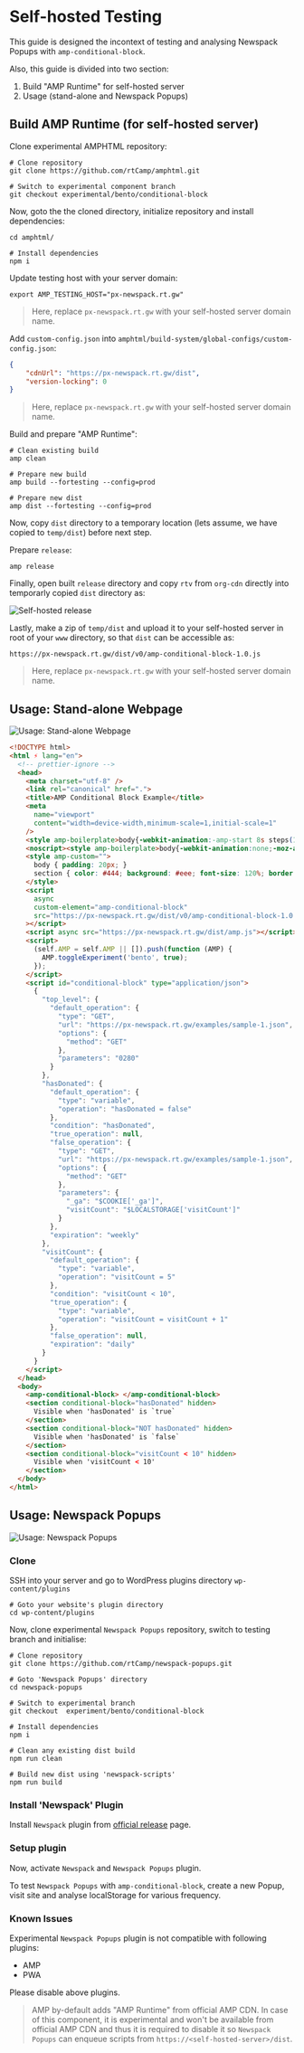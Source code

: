# Self-hosted Testing

This guide is designed the incontext of testing and analysing Newspack Popups with `amp-conditional-block`.

Also, this guide is divided into two section:
1. Build "AMP Runtime" for self-hosted server
2. Usage (stand-alone and Newspack Popups)

## Build AMP Runtime (for self-hosted server)

Clone experimental AMPHTML   repository:

```shell
# Clone repository
git clone https://github.com/rtCamp/amphtml.git

# Switch to experimental component branch
git checkout experimental/bento/conditional-block
```

Now, goto the the cloned directory, initialize repository and install dependencies:

```shell
cd amphtml/

# Install dependencies
npm i
```

Update testing host with your server domain:

```shell
export AMP_TESTING_HOST="px-newspack.rt.gw"
```

> Here, replace `px-newspack.rt.gw` with your self-hosted server domain name.

Add `custom-config.json` into `amphtml/build-system/global-configs/custom-config.json`:

```json
{
    "cdnUrl": "https://px-newspack.rt.gw/dist",
    "version-locking": 0
}
```

> Here, replace `px-newspack.rt.gw` with your self-hosted server domain name.



Build and prepare "AMP Runtime":

```shell
# Clean existing build
amp clean

# Prepare new build
amp build --fortesting --config=prod

# Prepare new dist
amp dist --fortesting --config=prod
```

Now, copy `dist` directory to a temporary location (lets assume, we have copied to `temp/dist`) before next step.

Prepare `release`:

```shell
amp release
```

Finally, open built `release` directory and copy `rtv` from `org-cdn` directly into temporarly copied `dist` directory as:

![Self-hosted release](images/usage-self-hosted-amp-release.png)

Lastly, make a zip of `temp/dist` and upload it to your self-hosted server in root of your `www` directory, so that `dist` can be accessible as:

```
https://px-newspack.rt.gw/dist/v0/amp-conditional-block-1.0.js
```

> Here, replace `px-newspack.rt.gw` with your self-hosted server domain name.

## Usage: Stand-alone Webpage

![Usage: Stand-alone Webpage](./images/usage-stand-alone-webpage.png)

```html
<!DOCTYPE html>
<html ⚡ lang="en">
  <!-- prettier-ignore -->
  <head>
    <meta charset="utf-8" />
    <link rel="canonical" href=".">
    <title>AMP Conditional Block Example</title>
    <meta
      name="viewport"
      content="width=device-width,minimum-scale=1,initial-scale=1"
    />
    <style amp-boilerplate>body{-webkit-animation:-amp-start 8s steps(1,end) 0s 1 normal both;-moz-animation:-amp-start 8s steps(1,end) 0s 1 normal both;-ms-animation:-amp-start 8s steps(1,end) 0s 1 normal both;animation:-amp-start 8s steps(1,end) 0s 1 normal both}@-webkit-keyframes -amp-start{from{visibility:hidden}to{visibility:visible}}@-moz-keyframes -amp-start{from{visibility:hidden}to{visibility:visible}}@-ms-keyframes -amp-start{from{visibility:hidden}to{visibility:visible}}@-o-keyframes -amp-start{from{visibility:hidden}to{visibility:visible}}@keyframes -amp-start{from{visibility:hidden}to{visibility:visible}}</style>
    <noscript><style amp-boilerplate>body{-webkit-animation:none;-moz-animation:none;-ms-animation:none;animation:none}</style></noscript>
    <style amp-custom="">
      body { padding: 20px; } 
      section { color: #444; background: #eee; font-size: 120%; border: 2px dotted; padding: 10px; }
    </style>
    <script
      async
      custom-element="amp-conditional-block"
      src="https://px-newspack.rt.gw/dist/v0/amp-conditional-block-1.0.js"
    ></script>
    <script async src="https://px-newspack.rt.gw/dist/amp.js"></script>
    <script>
      (self.AMP = self.AMP || []).push(function (AMP) {
        AMP.toggleExperiment('bento', true);
      });
    </script>
    <script id="conditional-block" type="application/json">
      {
        "top_level": {
          "default_operation": {
            "type": "GET",
            "url": "https://px-newspack.rt.gw/examples/sample-1.json",
            "options": {
              "method": "GET"
            },
            "parameters": "0280"
          }
        },
        "hasDonated": {
          "default_operation": {
            "type": "variable",
            "operation": "hasDonated = false"
          },
          "condition": "hasDonated",
          "true_operation": null,
          "false_operation": {
            "type": "GET",
            "url": "https://px-newspack.rt.gw/examples/sample-1.json",
            "options": {
              "method": "GET"
            },
            "parameters": {
              "_ga": "$COOKIE['_ga']",
              "visitCount": "$LOCALSTORAGE['visitCount']"
            }
          },
          "expiration": "weekly"
        },
        "visitCount": {
          "default_operation": {
            "type": "variable",
            "operation": "visitCount = 5"
          },
          "condition": "visitCount < 10",
          "true_operation": {
            "type": "variable",
            "operation": "visitCount = visitCount + 1"
          },
          "false_operation": null,
          "expiration": "daily"
        }
      }
    </script>
  </head>
  <body>
    <amp-conditional-block> </amp-conditional-block>
    <section conditional-block="hasDonated" hidden>
      Visible when 'hasDonated' is `true`
    </section>
    <section conditional-block="NOT hasDonated" hidden>
      Visible when 'hasDonated' is `false`
    </section>
    <section conditional-block="visitCount < 10" hidden>
      Visible when 'visitCount < 10'
    </section>
  </body>
</html>
```

## Usage: Newspack Popups

![Usage: Newspack Popups](./images/usage-self-hosted-server.png)

### Clone

SSH into your server and go to WordPress plugins directory `wp-content/plugins`

```shell
# Goto your website's plugin directory
cd wp-content/plugins
```

Now, clone experimental `Newspack Popups` repository, switch to testing branch and initialise:

```shell
# Clone repository
git clone https://github.com/rtCamp/newspack-popups.git

# Goto 'Newspack Popups' directory
cd newspack-popups

# Switch to experimental branch
git checkout  experiment/bento/conditional-block

# Install dependencies
npm i

# Clean any existing dist build
npm run clean

# Build new dist using 'newspack-scripts'
npm run build
```

### Install 'Newspack' Plugin

Install `Newspack` plugin from [official release](https://github.com/Automattic/newspack-plugin/releases) page.

### Setup plugin

Now, activate `Newspack` and `Newspack Popups` plugin.

To test `Newspack Popups` with `amp-conditional-block`, create a new Popup, visit site and analyse localStorage for various frequency.

### Known Issues

Experimental `Newspack Popups` plugin is not compatible with following plugins:
- AMP
- PWA

Please disable above plugins.

> AMP by-default adds "AMP Runtime" from official AMP CDN. In case of this component, it is experimental and won't be available from official AMP CDN and thus it is required to disable it so `Newspack Popups` can enqueue scripts from `https://<self-hosted-server>/dist`.